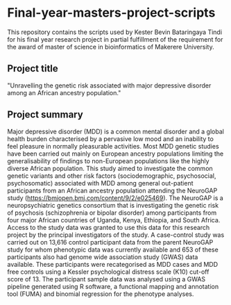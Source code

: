 # Final-year-masters-project-scripts
This repository contains the scripts used by Kester Bevin Bataringaya Tindi for his final year research project in partial  fulfillment of the requirement for the award of master of science in bioinformatics of Makerere University.

## Project title 
"Unravelling the genetic risk associated with major depressive disorder among an African ancestry population."

## Project summary
Major depressive disorder (MDD) is a common mental disorder and a global health burden characterised by a pervasive low mood and an inability to feel pleasure in normally pleasurable activities. Most MDD genetic studies have been carried out mainly on European ancestry populations limiting the generalisability of findings to non-European populations like the highly diverse African population. This study aimed to investigate the common genetic variants and  other risk factors (sociodemographic, psychosocial, psychosomatic) associated with MDD among general out-patient participants from an African ancestry population attending the NeuroGAP study (https://bmjopen.bmj.com/content/9/2/e025469). The NeuroGAP is a neuropsychiatric genetics consortium that is investigating the genetic risk of psychosis (schizophrenia or bipolar disorder) among participants from four major African countries of Uganda, Kenya, Ethiopia, and South Africa. Access to the study data was granted to use this data for this research project by the principal investigators of the study. A case-control study was carried out on 13,616 control participant data from the parent NeuroGAP study for whom phenotypic data was currently available and 653 of these participants also had genome wide association study (GWAS) data available. These participants were recategorised as MDD cases and MDD free controls using a Kessler psychological distress scale (K10) cut-off score of 13. The participant sample data was analysed using a GWAS pipeline generated using R software, a functional mapping and annotation tool (FUMA) and binomial regression for the phenotype analyses. 
